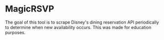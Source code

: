 # MagicRSVP
The goal of this tool is to scrape Disney's dining reservation API periodically to determine when new availability occurs. This was made for education purposes. 
